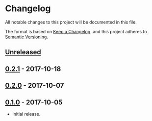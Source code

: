 # Changelog
All notable changes to this project will be documented in this file.

The format is based on [Keep a Changelog](https://keepachangelog.com/en/1.0.0/),
and this project adheres to [Semantic Versioning](https://semver.org/spec/v2.0.0.html).

## [Unreleased]

## [0.2.1] - 2017-10-18

## [0.2.0] - 2017-10-07

## [0.1.0] - 2017-10-05

- Initial release.

[Unreleased]: https://github.com/jaredhanson/kerouac-cname/compare/v0.2.1...HEAD
[0.2.1]: https://github.com/jaredhanson/kerouac-cname/compare/v0.2.0...v0.2.1
[0.2.0]: https://github.com/jaredhanson/kerouac-cname/compare/v0.1.0...v0.2.0
[0.1.0]: https://github.com/jaredhanson/kerouac-cname/releases/tag/v0.1.0
